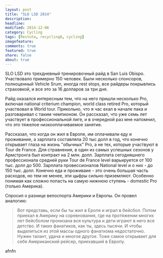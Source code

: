 ```yaml
---
layout: post
title: "SLO LSD 2014"
description: 
headline: 
modified: 2014-12-06
category: Cycling
tags: [Restuta, recycling8, cycling]
imagefeature:
comments: true
featured: true
share: false
about: true
---
```

SLO LSD это трехдневный тренировочный райд в San Luis Obispo. Участвовало примерно 150 человек. Были несколько спонсоров, полноценный Vehicle Srum, иногда rest stops, все райдеры покрывлись страховкой, и все это за 16 долларов за три дня.

Райд оказался интересным тем, что на него пришли несколько Pro, включая national criterium champion, world class retired Pro, который участвовал в World tour. Прикольно, что я час ехал в начале пака и разговаривал с таким чемпионом. Он рассказал, что уже семь лет участвует в профессиональной лиге, и в очередной раз мне напомнил, что это тяжелое низкооплачиваемое занятие. 

Рассказал, что когда он жил в Европе, им оплачивали еду и проживание, а зарплата составляла 20 тыс долл в год, что конечно открывает глаза на жизнь "обычных" Pro, а не тех, которые участвуют в Tour de France. Для стравнения, в один из самых успешных сезонов у Армстронга был контракт на 2 млн. долл. Зарплата сегодняшнего профессионала средней руки Tour de France level варьируется от 100 тыс. долл до 500. Зарплата провессионалов National level и о них - до 150 тыс. долл. Конечно еда и проживаие - это очень большая часть расходов, но тем не менее, эти цыфры сильно приземляют. Особенно понимая как сложно попасть на самую нижнюю ступень - domestic Pro (только Америка).

Спросил о разнице велоспорта Америки и Европы. Он провел аналогию: 

>Вот представь, если бы ты жил в Еропе и играл в бейсбол. Потом приехал в Америку на соревнования, где на протяжении многих лет бейсболом пронизана вся культура и дети играют в него все детство. И таких фанатиков, как ты, здесь тысячи. И чтобы выделиться из этой массы одного фанатизма недостаточно. Нужен талант, удача и многое другое. Тоже самое открывает для себя Американский рейсер, приехавший в Европу.

afnfn


